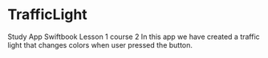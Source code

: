 # TrafficLight
Study App
Swiftbook Lesson 1 course 2 
In this app we have created a traffic light that changes colors when user pressed the button.
